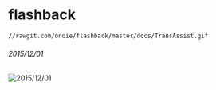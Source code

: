 # flashback
`//rawgit.com/onoie/flashback/master/docs/TransAssist.gif`
###### 2015/12/01
![2015/12/01](http://rawgit.com/onoie/flashback/master/docs/TransAssist.gif)
